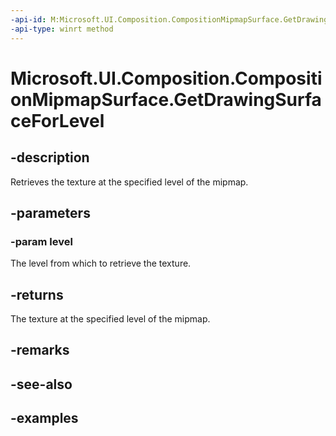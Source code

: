 ```yaml
---
-api-id: M:Microsoft.UI.Composition.CompositionMipmapSurface.GetDrawingSurfaceForLevel(System.UInt32)
-api-type: winrt method
---
```


<!-- Method syntax.
public CompositionDrawingSurface CompositionMipmapSurface.GetDrawingSurfaceForLevel(UInt32 level)
-->

# Microsoft.UI.Composition.CompositionMipmapSurface.GetDrawingSurfaceForLevel

## -description

Retrieves the texture at the specified level of the mipmap.

## -parameters
### -param level

The level from which to retrieve the texture.

## -returns

The texture at the specified level of the mipmap.

## -remarks

## -see-also

## -examples

